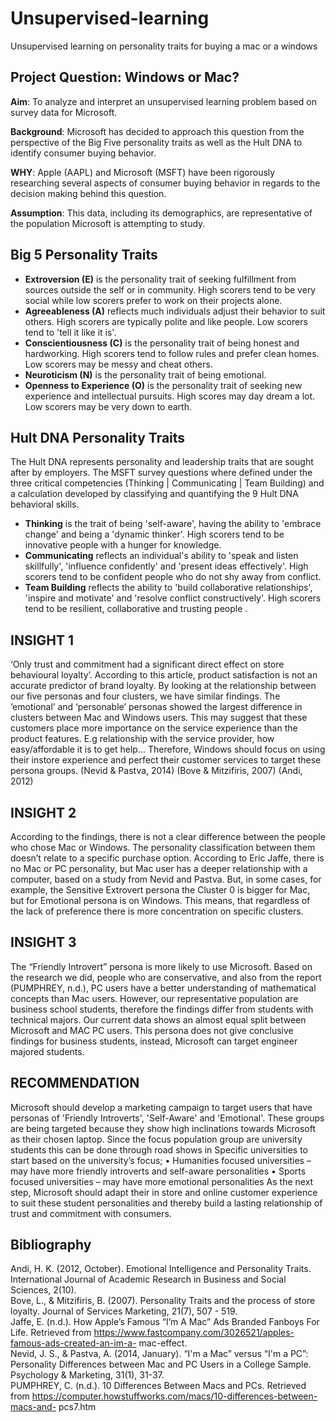 # Unsupervised-learning
Unsupervised learning on personality traits for buying a mac or a windows

## **Project Question: Windows or Mac?**

**Aim**: To analyze and interpret an unsupervised learning problem based on survey data for Microsoft. 

**Background**: Microsoft has decided to approach this question from the perspective of the Big Five personality traits as well as the Hult DNA to identify consumer buying behavior.

**WHY**: Apple (AAPL) and Microsoft (MSFT) have been rigorously researching several aspects of consumer buying behavior in regards to the decision making behind this question.

**Assumption**: This data, including its demographics, are representative of the population Microsoft is attempting to study.

## Big 5 Personality Traits

- **Extroversion (E)** is the personality trait of seeking fulfillment from sources outside the self or in community. High scorers tend to be very social while low scorers prefer to work on their projects alone.<br>
- **Agreeableness (A)** reflects much individuals adjust their behavior to suit others. High scorers are typically polite and like people. Low scorers tend to 'tell it like it is'.<br>
- **Conscientiousness (C)** is the personality trait of being honest and hardworking. High scorers tend to follow rules and prefer clean homes. Low scorers may be messy and cheat others.<br>
- **Neuroticism (N)** is the personality trait of being emotional.<br>
- **Openness to Experience (O)** is the personality trait of seeking new experience and intellectual pursuits. High scores may day dream a lot. Low scorers may be very down to earth.<br>

## Hult DNA Personality Traits

The Hult DNA represents personality and leadership  traits that are sought after by employers. The MSFT survey questions where defined under the three critical competencies (Thinking | Communicating | Team Building) and a calculation developed by classifying and quantifying the 9 Hult DNA behavioral skills.
- **Thinking** is the trait of being 'self-aware', having the ability to 'embrace change' and being a 'dynamic thinker'. High scorers tend to be innovative people with a hunger for knowledge.<br>
- **Communicating** reflects an individual's ability to 'speak and listen skillfully', 'influence confidently' and 'present ideas effectively'. High scorers tend to be confident people who do not shy away from conflict.<br>
- **Team Building** reflects the ability to 'build collaborative relationships', 'inspire and motivate' and 'resolve conflict constructively'. High scorers tend to be resilient, collaborative and trusting people .<br>

## INSIGHT 1
‘Only trust and commitment had a significant direct effect on store behavioural loyalty’. According to this article, product satisfaction is not an accurate predictor of brand loyalty. By looking at the relationship between our five personas and four clusters, we have similar findings.
The ‘emotional’ and ‘personable’ personas showed the largest difference in clusters between Mac and Windows users. This may suggest that these customers place more importance on the service experience than the product features. E.g relationship with the service provider, how easy/affordable it is to get help...
Therefore, Windows should focus on using their instore experience and perfect their customer services to target these persona groups. (Nevid & Pastva, 2014) (Bove & Mitzifiris, 2007) (Andi, 2012)
## INSIGHT 2
According to the findings, there is not a clear difference between the people who chose Mac or Windows. The personality classification between them doesn’t relate to a specific purchase option. According to Eric Jaffe, there is no Mac or PC personality, but Mac user has a deeper relationship with a computer, based on a study from Nevid and Pastva. But, in some cases, for example, the Sensitive Extrovert persona the Cluster 0 is bigger for Mac, but for Emotional persona is on Windows. This means, that regardless of the lack of preference there is more concentration on specific clusters.
## INSIGHT 3
The “Friendly Introvert” persona is more likely to use Microsoft. Based on the research we did, people who are conservative, and also from the report (PUMPHREY, n.d.), PC users have a better understanding of mathematical concepts than Mac users. However, our representative population are business school students, therefore the findings differ from students with technical majors. Our current data shows an almost equal split between Microsoft and MAC PC users. This persona does not give conclusive findings for business students, instead, Microsoft can target engineer majored students.
## RECOMMENDATION
Microsoft should develop a marketing campaign to target users that have personas of 'Friendly Introverts', 'Self-Aware' and 'Emotional'. These groups are being targeted because they show high inclinations towards Microsoft as their chosen laptop. Since the focus population group are university students this can be done through road shows in Specific universities to start based on the university’s focus;
• Humanities focused universities – may have more friendly introverts and self-aware personalities
• Sports focused universities – may have more emotional personalities
As the next step, Microsoft should adapt their in store and online customer experience to suit these student personalities and thereby build a lasting relationship of trust and commitment with consumers.
    
## Bibliography
Andi, H. K. (2012, October). Emotional Intelligence and Personality Traits. International Journal of Academic Research in Business and Social Sciences, 2(10).<br>
Bove, L., & Mitzifiris, B. (2007). Personality Traits and the process of store loyalty. Journal of Services Marketing, 21(7), 507 - 519.<br>
Jaffe, E. (n.d.). How Apple’s Famous “I’m A Mac” Ads Branded Fanboys For Life. Retrieved from https://www.fastcompany.com/3026521/apples-famous-ads-created-an-im-a- mac-effect.<br>
Nevid, J. S., & Pastva, A. (2014, January). “I'm a Mac” versus “I'm a PC”: Personality Differences between Mac and PC Users in a College Sample. Psychology & Marketing, 31(1), 31-37.<br>
PUMPHREY, C. (n.d.). 10 Differences Between Macs and PCs. Retrieved from https://computer.howstuffworks.com/macs/10-differences-between-macs-and- pcs7.htm

